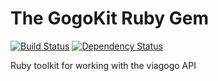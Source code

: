 # The GogoKit Ruby Gem

[![Build Status](https://travis-ci.org/viagogo/gogokit.rb.svg?branch=master)][travis]
[![Dependency Status](https://gemnasium.com/viagogo/gogokit.rb.svg)][gemnasium]

[travis]: https://travis-ci.org/viagogo/gogokit.rb
[gemnasium]: https://gemnasium.com/viagogo/gogokit.rb


Ruby toolkit for working with the viagogo API
